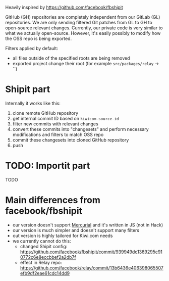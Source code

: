 Heavily inspired by https://github.com/facebook/fbshipit

GitHub (GH) repositories are completely independent from our GitLab (GL) repositories. We are only sending filtered Git patches from GL to GH to open-source relevant changes. Currently, our private code is very similar to what we actually open-source. However, it's easily possibly to modify how the OSS repo is being exported.

Filters applied by default:

- all files outside of the specified roots are being removed
- exported project change their root (for example `src/packages/relay` -> ``)

# Shipit part

Internally it works like this:

1. clone remote GitHub repository
2. get internal commit ID based on `kiwicom-source-id`
3. filter new commits with relevant changes
4. convert these commits into "changesets" and perform necessary modifications and filters to match OSS repo
5. commit these changesets into cloned GitHub repository
6. push

# TODO: Importit part

TODO

# Main differences from facebook/fbshipit

- our version doesn't support [Mercurial](https://www.mercurial-scm.org/) and it's written in JS (not in Hack)
- our version is much simpler and doesn't support many filters
- out version is highly tailored for Kiwi.com needs
- we currently cannot do this:
  - changed Shipit config: https://github.com/facebook/fbshipit/commit/939949dc1369295c910772c6e8eccbbef2a2db7f
  - effect in Relay repo: https://github.com/facebook/relay/commit/13b6436e406398065507efb9df2eae61cdc14dd9
